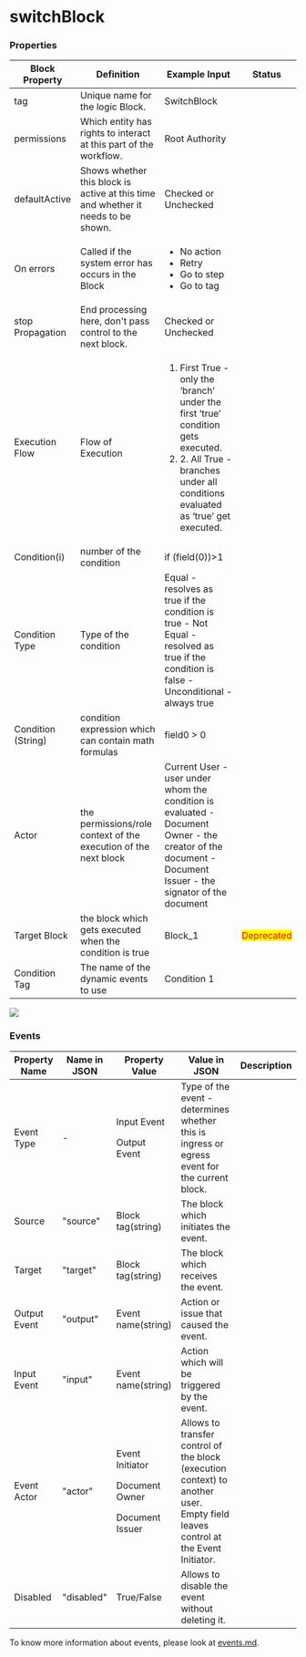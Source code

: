 # switchBlock

### Properties

| Block Property     | Definition                                                                        | Example Input                                                                                                                                                                          | Status                                     |
| ------------------ | --------------------------------------------------------------------------------- | -------------------------------------------------------------------------------------------------------------------------------------------------------------------------------------- | ------------------------------------------ |
| tag                | Unique name for the logic Block.                                                  | SwitchBlock                                                                                                                                                                            |                                            |
| permissions        | Which entity has rights to interact at this part of the workflow.                 | Root Authority                                                                                                                                                                         |                                            |
| defaultActive      | Shows whether this block is active at this time and whether it needs to be shown. | Checked or Unchecked                                                                                                                                                                   |                                            |
| On errors          | Called if the system error has occurs in the Block                                | <p></p><ul><li>No action</li><li>Retry</li><li>Go to step</li><li>Go to tag</li></ul>                                                                                                  |                                            |
| stop Propagation   | End processing here, don't pass control to the next block.                        | Checked or Unchecked                                                                                                                                                                   |                                            |
| Execution Flow     | Flow of Execution                                                                 | <ol><li>First True - only the ‘branch’ under the first ‘true’ condition gets executed.</li><li>2. All True - branches under all conditions evaluated as ‘true’ get executed.</li></ol> |                                            |
| Condition(i)       | number of the condition                                                           | if (field(0))>1                                                                                                                                                                        |                                            |
| Condition Type     | Type of the condition                                                             | Equal - resolves as true if the condition is true - Not Equal - resolved as true if the condition is false - Unconditional - always true                                               |                                            |
| Condition (String) | condition expression which can contain math formulas                              | field0 > 0                                                                                                                                                                             |                                            |
| Actor              | the permissions/role context of the execution of the next block                   | Current User - user under whom the condition is evaluated - Document Owner - the creator of the document - Document Issuer - the signator of the document                              |                                            |
| Target Block       | the block which gets executed when the condition is true                          | Block\_1                                                                                                                                                                               | <mark style="color:red;">Deprecated</mark> |
| Condition Tag      | The name of the dynamic events to use                                             | Condition 1                                                                                                                                                                            |                                            |

![](../.gitbook/assets/Events\_11.png)

### Events

| Property Name | Name in JSON | Property Value                                                    | Value in JSON                                                                                                                   | Description |
| ------------- | ------------ | ----------------------------------------------------------------- | ------------------------------------------------------------------------------------------------------------------------------- | ----------- |
| Event Type    | -            | <p>Input Event</p><p>Output Event</p>                             | Type of the event - determines whether this is ingress or egress event for the current block.                                   |             |
| Source        | "source"     | Block tag(string)                                                 | The block which initiates the event.                                                                                            |             |
| Target        | "target"     | Block tag(string)                                                 | The block which receives the event.                                                                                             |             |
| Output Event  | "output"     | Event name(string)                                                | Action or issue that caused the event.                                                                                          |             |
| Input Event   | "input"      | Event name(string)                                                | Action which will be triggered by the event.                                                                                    |             |
| Event Actor   | "actor"      | <p>Event Initiator</p><p>Document Owner</p><p>Document Issuer</p> | Allows to transfer control of the block (execution context) to another user. Empty field leaves control at the Event Initiator. |             |
| Disabled      | "disabled"   | True/False                                                        | Allows to disable the event without deleting it.                                                                                |             |

To know more information about events, please look at [events.md](events.md "mention").
